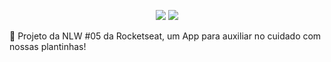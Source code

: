 <p align="center">
  <img src=https://img.shields.io/badge/last%20commit-24%2F04%2F2021-03BB85/>
  <img src=https://img.shields.io/badge/license-MIT-03BB85/>
</p
  
 <img src="./assets/favicon.png"/>


🌱 Projeto da NLW #05 da Rocketseat, um App para auxiliar no cuidado com nossas plantinhas!

